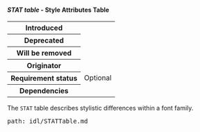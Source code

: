 <h4 id="STAT" rel="off-7.3.7"><dfn>STAT table</dfn> - Style Attributes Table</h4>

<table>
    <tr><th>Introduced</th> <td> </td> </tr>
    <tr><th>Deprecated</th> <td> </td> </tr>
    <tr><th>Will be removed</th> <td> </td> </tr>
    <tr><th>Originator</th> <td> </td> </tr>
    <tr><th>Requirement status</th> <td> Optional</td> </tr>
    <tr><th>Dependencies</th> <td> </td> </tr>
</table>

The `STAT` table describes stylistic differences within a font family.

<pre class=include>path: idl/STATTable.md</pre>

